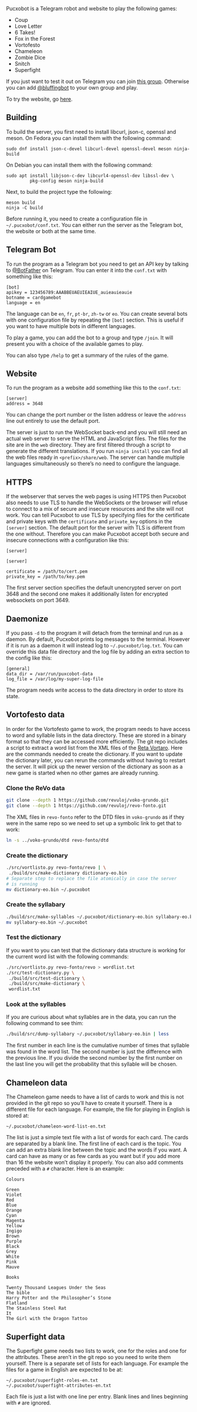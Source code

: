 Pucxobot is a Telegram robot and website to play the following games:

* Coup
* Love Letter
* 6 Takes!
* Fox in the Forest
* Vortofesto
* Chameleon
* Zombie Dice
* Snitch
* Superfight

If you just want to test it out on Telegram you can join
[this group](https://t.me/bluffing). Otherwise you can add
[@bluffingbot](https://t.me/bluffingbot) to your own group and play.

To try the website, go [here](https://gemelo.org/ludoj/en).

## Building

To build the server, you first need to install libcurl, json-c,
openssl and meson. On Fedora you can install them with the following
command:

    sudo dnf install json-c-devel libcurl-devel openssl-devel meson ninja-build

On Debian you can install them with the following command:

    sudo apt install libjson-c-dev libcurl4-openssl-dev libssl-dev \
             pkg-config meson ninja-build

Next, to build the project type the following:

    meson build
    ninja -C build

Before running it, you need to create a configuration file in
`~/.pucxobot/conf.txt`. You can either run the server as the Telegram
bot, the website or both at the same time.

## Telegram Bot

To run the program as a Telegram bot you need to get an API key by
talking to [@BotFather](https://t.me/BotFather) on Telegram. You can
enter it into the `conf.txt` with something like this:

    [bot]
    apikey = 123456789:AAABBEUAEUIEAIUE_auieauieauie
    botname = cardgamebot
    language = en

The language can be `en`, `fr`, `pt-br`, `zh-tw` or `eo`. You can
create several bots with one configuration file by repeating the
`[bot]` section. This is useful if you want to have multiple bots in
different languages.

To play a game, you can add the bot to a group and type `/join`. It
will present you with a choice of the available games to play.

You can also type `/help` to get a summary of the rules of the game.

## Website

To run the program as a website add something like this to the `conf.txt`:

    [server]
    address = 3648

You can change the port number or the listen address or leave the
`address` line out entirely to use the default port.

The server is just to run the WebSocket back-end and you will still
need an actual web server to serve the HTML and JavaScript files. The
files for the site are in the `web` directory. They are first filtered
through a script to generate the different translations. If you run
`ninja install` you can find all the web files ready in
`<prefix>/share/web`. The server can handle multiple languages
simultaneously so there’s no need to configure the language.

## HTTPS

If the webserver that serves the web pages is using HTTPS then
Pucxobot also needs to use TLS to handle the WebSockets or the browser
will refuse to connect to a mix of secure and insecure resources and
the site will not work. You can tell Pucxobot to use TLS by specifying
files for the certificate and private keys with the `certificate` and
`private_key` options in the `[server]` section. The default port for
the server with TLS is different from the one without. Therefore you
can make Pucxobot accept both secure and insecure connections with a
configuration like this:

    [server]

    [server]

    certificate = /path/to/cert.pem
    private_key = /path/to/key.pem

The first server section specifies the default unencrypted server on
port 3648 and the second one makes it additionally listen for
encrypted websockets on port 3649.

## Daemonize

If you pass `-d` to the program it will detach from the terminal and
run as a daemon. By default, Pucxobot prints log messages to the
terminal. However if it is run as a daemon it will instead log to
`~/.pucxobot/log.txt`. You can override this data file directory and
the log file by adding an extra section to the config like this:

    [general]
    data_dir = /var/run/puxcobot-data
    log_file = /var/log/my-super-log-file

The program needs write access to the data directory in order to store
its state.

## Vortofesto data

In order for the Vortofesto game to work, the program needs to have access to word and syllable lists in the data directory. These are stored in a binary format so that they can be accessed more efficiently. The git repo includes a script to extract a word list from the XML files of the [Reta Vortaro](https://reta-vortaro.de/). Here are the commands needed to create the dictionary. If you want to update the dictionary later, you can rerun the commands without having to restart the server. It will pick up the newer version of the dictionary as soon as a new game is started when no other games are already running.

### Clone the ReVo data

```bash
git clone --depth 1 https://github.com/revuloj/voko-grundo.git
git clone --depth 1 https://github.com/revuloj/revo-fonto.git
```

The XML files in `revo-fonto` refer to the DTD files in `voko-grundo` as if they were in the same repo so we need to set up a symbolic link to get that to work:

```bash
ln -s ../voko-grundo/dtd revo-fonto/dtd
```

### Create the dictionary

```bash
./src/vortlisto.py revo-fonto/revo | \
 ./build/src/make-dictionary dictionary-eo.bin
# Separate step to replace the file atomically in case the server
# is running
mv dictionary-eo.bin ~/.pucxobot
```

### Create the syllabary

```bash
./build/src/make-syllables ~/.pucxobot/dictionary-eo.bin syllabary-eo.bin
mv syllabary-eo.bin ~/.pucxobot
```

### Test the dictionary

If you want to you can test that the dictionary data structure is working for the current word list with the following commands:

```bash
./src/vortlisto.py revo-fonto/revo > wordlist.txt
./src/test-dictionary.py \
 ./build/src/test-dictionary \
 ./build/src/make-dictionary \
 wordlist.txt
```

### Look at the syllables

If you are curious about what syllables are in the data, you can run the following command to see thim:

```bash
./build/src/dump-syllabary ~/.pucxobot/syllabary-eo.bin | less
```

The first number in each line is the cumulative number of times that syllable was found in the word list. The second number is just the difference with the previous line. If you divide the second number by the first number on the last line you will get the probability that this syllable will be chosen.

## Chameleon data

The Chameleon game needs to have a list of cards to work and this is not provided in the git repo so you’ll have to create it yourself. There is a different file for each language. For example, the file for playing in English is stored at:

```
~/.pucxobot/chameleon-word-list-en.txt
```

The list is just a simple text file with a list of words for each card. The cards are separated by a blank line. The first line of each card is the topic. You can add an extra blank line between the topic and the words if you want. A card can have as many or as few cards as you want but if you add more than 16 the website won’t display it properly. You can also add comments preceded with a `#` character. Here is an example:

```
Colours

Green
Violet
Red
Blue
Orange
Cyan
Magenta
Yellow
Ingigo
Brown
Purple
Black
Grey
White
Pink
Mauve

Books

Twenty Thousand Leagues Under the Seas
The bible
Harry Potter and the Philosopher’s Stone
Flatland
The Stainless Steel Rat
It
The Girl with the Dragon Tattoo
```

## Superfight data

The Superfight game needs two lists to work, one for the roles and one for the attributes. These aren’t in the git repo so you need to write them yourself. There is a separate set of lists for each language. For example the files for a game in English are expected to be at:

```
~/.pucxobot/superfight-roles-en.txt
~/.pucxobot/superfight-attributes-en.txt
```

Each file is just a list with one line per entry. Blank lines and lines beginning with `#` are ignored.
